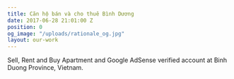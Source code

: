 ```yaml
---
title: Căn hộ bán và cho thuê Bình Dương
date: 2017-06-28 21:01:00 Z
position: 0
og_image: "/uploads/rationale_og.jpg"
layout: our-work
---
```


Sell, Rent and Buy Apartment and Google AdSense verified account at Binh Duong Province, Vietnam.